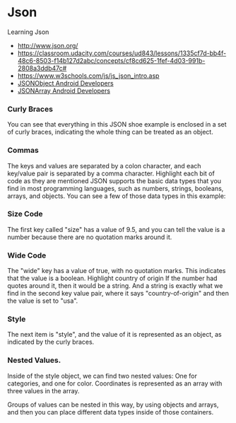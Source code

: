 # Json
Learning Json


* http://www.json.org/
* https://classroom.udacity.com/courses/ud843/lessons/1335cf7d-bb4f-48c6-8503-f14b127d2abc/concepts/cf8cd625-1fef-4d03-991b-2808a3ddb47c#
* https://www.w3schools.com/js/js_json_intro.asp
* [JSONObject Android Developers](https://developer.android.com/reference/org/json/JSONObject.html?utm_source=udacity&utm_medium=course&utm_campaign=android_basics)
* [JSONArray Android Developers](https://developer.android.com/reference/org/json/JSONArray.html?utm_source=udacity&utm_medium=course&utm_campaign=android_basics)


### Curly Braces
You can see that everything in this JSON shoe example is enclosed in a set of curly braces, indicating the whole thing can be treated as an object.

### Commas
The keys and values are separated by a colon character, and each key/value pair is separated by a comma character. Highlight each bit of code as they are mentioned JSON supports the basic data types that you find in most programming languages, such as numbers, strings, booleans, arrays, and objects. You can see a few of those data types in this example:

### Size Code
The first key called "size" has a value of 9.5, and you can tell the value is a number because there are no quotation marks around it.

### Wide Code
The "wide" key has a value of true, with no quotation marks. This indicates that the value is a boolean. Highlight country of origin If the number had quotes around it, then it would be a string. And a string is exactly what we find in the second key value pair, where it says "country-of-origin" and then the value is set to "usa".

### Style
The next item is "style", and the value of it is represented as an object, as indicated by the curly braces.

### Nested Values.
Inside of the style object, we can find two nested values: One for categories, and one for color. Coordinates is represented as an array with three values in the array.

Groups of values can be nested in this way, by using objects and arrays, and then you can place different data types inside of those containers.



